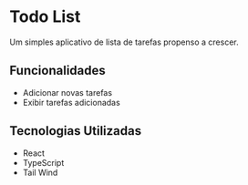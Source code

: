 # Todo List

Um simples aplicativo de lista de tarefas propenso a crescer.

## Funcionalidades

- Adicionar novas tarefas
- Exibir tarefas adicionadas

## Tecnologias Utilizadas

- React
- TypeScript
- Tail Wind

